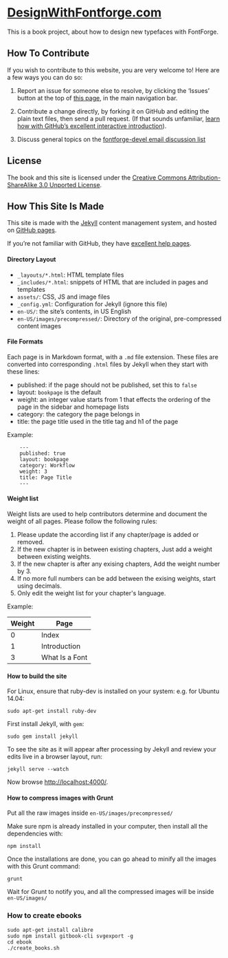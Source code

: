 <!---
See [gh-branch](https://github.com/fontforge/designwithfontforge.com/tree/gh-pages/) for project files.
-->

[DesignWithFontforge.com](http://designwithfontforge.com)
=======================

This is a book project, about how to design new typefaces with FontForge.

## How To Contribute

If you wish to contribute to this website, you are very welcome to! Here are a few ways you can do so:

1. Report an issue for someone else to resolve, by clicking the ‘Issues’ button at the top of [this page](http://github.com/fontforge/designwithfontforge.com), in the main navigation bar.

2. Contribute a change directly, by forking it on GitHub and editing the plain text files, then send a pull request. (If that sounds unfamiliar, [learn how with GitHub’s excellent interactive introduction](https://help.github.com)).

3. Discuss general topics on the [fontforge-devel email discussion list](http://fontforge.10959.n7.nabble.com/Developer-f3.html) 

## License

The book and this site is licensed under the [Creative Commons Attribution-ShareAlike 3.0 Unported License](http://creativecommons.org/licenses/by-sa/3.0/).

## How This Site Is Made

This site is made with the [Jekyll](http://jekyllrb.com/docs/home/) content management system, and hosted on [GitHub pages](http://pages.github.com).

If you’re not familiar with GitHub, they have [excellent help pages](https://help.github.com).

#### Directory Layout

- `_layouts/*.html`: HTML template files
- `_includes/*.html`: snippets of HTML that are included in pages and templates
- `assets/`: CSS, JS and image files
- `_config.yml`: Configuration for Jekyll (ignore this file)
- `en-US/`: the site’s contents, in US English
- `en-US/images/precompressed/`: Directory of the original, pre-compressed content images

#### File Formats

Each page is in Markdown format, with a `.md` file extension. These files are converted into corresponding `.html` files by Jekyll when they start with these lines:

- published: if the page should not be published, set this to `false`
- layout: `bookpage` is the default
- weight: an integer value starts from 1 that effects the ordering of the page in the sidebar and homepage lists
- category: the category the page belongs in
- title: the page title used in the title tag and h1 of the page

Example:

```
    ---
    published: true
    layout: bookpage
    category: Workflow
    weight: 3
    title: Page Title
    ---
```

#### Weight list

Weight lists are used to help contributors determine and document the weight of all pages. Please follow the following rules:

1. Please update the according list if any chapter/page is added or removed.
2. If the new chapter is in between existing chapters, Just add a weight between existing weights.
3. If the new chapter is after any exising chapters, Add the weight number by 3.
4. If no more full numbers can be add between the exising weights, start using decimals.
5. Only edit the weight list for your chapter's language.

Example:

| Weight | Page                                       |
|--------|--------------------------------------------|
| 0      | Index                                      |
| 1      | Introduction                               |
| 3      | What Is a Font                             |


#### How to build the site

For Linux, ensure that ruby-dev is installed on your system: e.g. for Ubuntu 14.04:
    
    sudo apt-get install ruby-dev

First install Jekyll, with `gem`:

    sudo gem install jekyll

To see the site as it will appear after processing by Jekyll and review your edits live in a browser layout, run:

    jekyll serve --watch

Now browse [http://localhost:4000/](http://localhost:4000/).

#### How to compress images with Grunt

Put all the raw images inside `en-US/images/precompressed/`

Make sure npm is already installed in your computer, then install all the dependencies with:
    
    npm install

Once the installations are done, you can go ahead to minify all the images with this Grunt command:

    grunt

Wait for Grunt to notify you, and all the compressed images will be inside `en-US/images/`

### How to create ebooks

    sudo apt-get install calibre
    sudo npm install gitbook-cli svgexport -g
    cd ebook
    ./create_books.sh